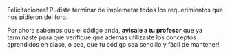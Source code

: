 Felicitaciones! Pudiste terminar de implemetar todos los requerimientos que nos pidieron del foro.

Por ahora sabemos que el código anda, **avisale a tu profesor** que ya terminaste para que verifique que además utilizaste los conceptos aprendidos en clase, o sea, que tu código sea sencillo y fácil de mantener!